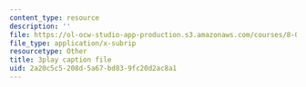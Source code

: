 ```yaml
---
content_type: resource
description: ''
file: https://ol-ocw-studio-app-production.s3.amazonaws.com/courses/8-01sc-classical-mechanics-fall-2016/2a20c5c5208d5a67bd839fc20d2ac8a1_lkeX42KQjac.vtt
file_type: application/x-subrip
resourcetype: Other
title: 3play caption file
uid: 2a20c5c5-208d-5a67-bd83-9fc20d2ac8a1
---
```


